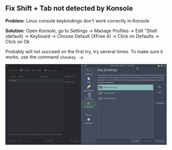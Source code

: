 ## Fix Shift + Tab not detected by Konsole

**Problem**: Linux console keybindings don't work correctly in Konsole

**Solution**: Open Konsole, go to Settings -> Manage Profiles -> Edit "Shell (default) -> Keyboard -> Choose Default (XFree 4) -> Click on Defaults -> Click on Ok

Probably will not succeed on the first try, try several times.
To make sure it works, use the command `showkey -a`.

![alt text](fix_ShiftTabKonsole.png "Fix keybindings")